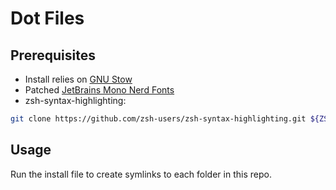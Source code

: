 # Dot Files

## Prerequisites
* Install relies on [GNU Stow](https://www.gnu.org/software/stow/)
* Patched [JetBrains Mono Nerd Fonts](https://github.com/ryanoasis/nerd-fonts/tree/master/patched-fonts/JetBrainsMono/Ligatures/Regular/complete)
* zsh-syntax-highlighting:
```bash
git clone https://github.com/zsh-users/zsh-syntax-highlighting.git ${ZSH_CUSTOM:-~/.oh-my-zsh/custom}/plugins/zsh-syntax-highlighting
```

## Usage
Run the install file to create symlinks to each folder in this repo.
